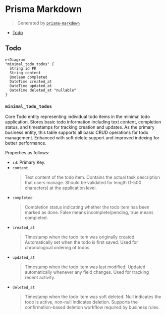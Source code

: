 # Prisma Markdown

> Generated by [`prisma-markdown`](https://github.com/samchon/prisma-markdown)

- [Todo](#todo)

## Todo

```mermaid
erDiagram
"minimal_todo_todos" {
  String id PK
  String content
  Boolean completed
  DateTime created_at
  DateTime updated_at
  DateTime deleted_at "nullable"
}
```

### `minimal_todo_todos`

Core Todo entity representing individual todo items in the minimal todo
application. Stores basic todo information including text content,
completion status, and timestamps for tracking creation and updates. As
the primary business entity, this table supports all basic CRUD
operations for todo management. Enhanced with soft delete support and
improved indexing for better performance.

Properties as follows:

- `id`: Primary Key.
- `content`
  > Text content of the todo item. Contains the actual task description that
  > users manage. Should be validated for length (1-500 characters) at the
  > application level.
- `completed`
  > Completion status indicating whether the todo item has been marked as
  > done. False means incomplete/pending, true means completed.
- `created_at`
  > Timestamp when the todo item was originally created. Automatically set
  > when the todo is first saved. Used for chronological ordering of todos.
- `updated_at`
  > Timestamp when the todo item was last modified. Updated automatically
  > whenever any field changes. Used for tracking recent activity.
- `deleted_at`
  > Timestamp when the todo item was soft deleted. Null indicates the todo is
  > active, non-null indicates deletion. Supports the confirmation-based
  > deletion workflow required by business rules.
